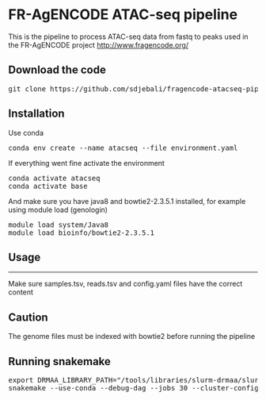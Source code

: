 # FR-AgENCODE ATAC-seq pipeline
This is the pipeline to process ATAC-seq data from fastq to peaks used in the FR-AgENCODE project http://www.fragencode.org/

## Download the code
<pre>
git clone https://github.com/sdjebali/fragencode-atacseq-pipeline.git
</pre>

## Installation
Use conda
<pre>
conda env create --name atacseq --file environment.yaml
</pre>

If everything went fine activate the environment
<pre>
conda activate atacseq
conda activate base
</pre>

And make sure you have java8 and bowtie2-2.3.5.1 installed, for example using module load (genologin)
<pre>
module load system/Java8
module load bioinfo/bowtie2-2.3.5.1
</pre>


## Usage
**************************************
Make sure samples.tsv, reads.tsv and config.yaml files have the correct content

## Caution
The genome files must be indexed with bowtie2 before running the pipeline

## Running snakemake
<pre>
export DRMAA_LIBRARY_PATH="/tools/libraries/slurm-drmaa/slurm-drmaa-1.0.7/lib/libdrmaa.so"
snakemake --use-conda --debug-dag --jobs 30 --cluster-config cluster.yaml --drmaa " --mem-per-cpu={cluster.mem}000 --mincpus={threads} --time={cluster.time} -J {cluster.name} -N 1=1" --configfile config.yaml -n -p
</pre>
